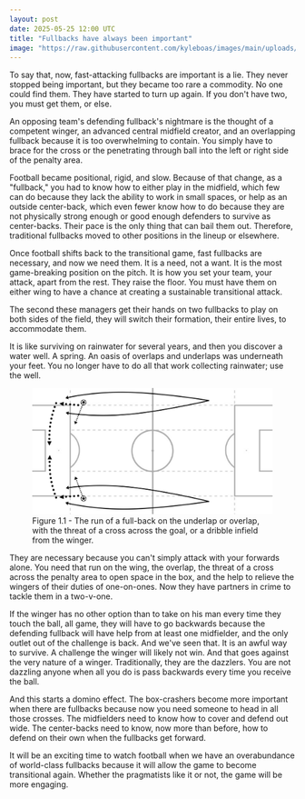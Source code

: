 ```yaml
---
layout: post
date: 2025-05-25 12:00 UTC
title: "Fullbacks have always been important"
image: "https://raw.githubusercontent.com/kyleboas/images/main/uploads/2025/05/24/Image-24May2025_20:52:08.png"
---
```


To say that, now, fast-attacking fullbacks are important is a lie. They never stopped being important, but they became too rare a commodity. No one could find them. They have started to turn up again. If you don't have two, you must get them, or else.

<!---more--->

An opposing team's defending fullback's nightmare is the thought of a competent winger, an advanced central midfield creator, and an overlapping fullback because it is too overwhelming to contain. You simply have to brace for the cross or the penetrating through ball into the left or right side of the penalty area.

Football became positional, rigid, and slow. Because of that change, as a "fullback," you had to know how to either play in the midfield, which few can do because they lack the ability to work in small spaces, or help as an outside center-back, which even fewer know how to do because they are not physically strong enough or good enough defenders to survive as center-backs. Their pace is the only thing that can bail them out. Therefore, traditional fullbacks moved to other positions in the lineup or elsewhere.

Once football shifts back to the transitional game, fast fullbacks are necessary, and now we need them. It is a need, not a want. It is the most game-breaking position on the pitch. It is how you set your team, your attack, apart from the rest. They raise the floor. You must have them on either wing to have a chance at creating a sustainable transitional attack.

The second these managers get their hands on two fullbacks to play on both sides of the field, they will switch their formation, their entire lives, to accommodate them. 

It is like surviving on rainwater for several years, and then you discover a water well. A spring. An oasis of overlaps and underlaps was underneath your feet. You no longer have to do all that work collecting rainwater; use the well.

<figure>
    <img src="https://raw.githubusercontent.com/kyleboas/images/main/uploads/2025/05/24/Image-24May2025_20:52:08.png">
    <figcaption>Figure 1.1 - The run of a full-back on the underlap or overlap, with the threat of a cross across the goal, or a dribble infield from the winger.</figcaption>
</figure>

They are necessary because you can't simply attack with your forwards alone. You need that run on the wing, the overlap, the threat of a cross across the penalty area to open space in the box, and the help to relieve the wingers of their duties of one-on-ones. Now they have partners in crime to tackle them in a two-v-one.

If the winger has no other option than to take on his man every time they touch the ball, all game, they will have to go backwards because the defending fullback will have help from at least one midfielder, and the only outlet out of the challenge is back. And we've seen that. It is an awful way to survive. A challenge the winger will likely not win. And that goes against the very nature of a winger. Traditionally, they are the dazzlers. You are not dazzling anyone when all you do is pass backwards every time you receive the ball.

And this starts a domino effect. The box-crashers become more important when there are fullbacks because now you need someone to head in all those crosses. The midfielders need to know how to cover and defend out wide. The center-backs need to know, now more than before, how to defend on their own when the fullbacks get forward.

It will be an exciting time to watch football when we have an overabundance of world-class fullbacks because it will allow the game to become transitional again. Whether the pragmatists like it or not, the game will be more engaging.